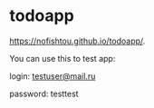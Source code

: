 # todoapp

https://nofishtou.github.io/todoapp/.

You can use this to test app:

login: testuser@mail.ru

password: testtest
